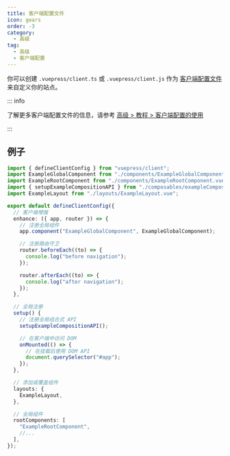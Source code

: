 ```yaml
---
title: 客户端配置文件
icon: gears
order: -3
category:
  - 高级
tag:
  - 高级
  - 客户端配置
---
```


你可以创建 `.vuepress/client.ts` 或 `.vuepress/client.js` 作为 [客户端配置文件][client-config] 来自定义你的站点。

<!-- more -->

::: info

了解更多客户端配置文件的信息，请参考 [高级 > 教程 > 客户端配置的使用](https://vuejs.press/zh/advanced/cookbook/usage-of-client-config.html)

:::

## 例子

```ts title=".vuepress/client.ts"
import { defineClientConfig } from "vuepress/client";
import ExampleGlobalComponent from "./components/ExampleGlobalComponent.vue";
import ExampleRootComponent from "./components/ExampleRootComponent.vue";
import { setupExampleCompositionAPI } from "./composables/exampleCompositionAPI";
import ExampleLayout from "./layouts/ExampleLayout.vue";

export default defineClientConfig({
  // 客户端增强
  enhance: ({ app, router }) => {
    // 注册全局组件
    app.component("ExampleGlobalComponent", ExampleGlobalComponent);

    // 注册路由守卫
    router.beforeEach((to) => {
      console.log("before navigation");
    });

    router.afterEach((to) => {
      console.log("after navigation");
    });
  },

  // 全局注册
  setup() {
    // 注册全局组合式 API
    setupExampleCompositionAPI();

    // 在客户端中访问 DOM
    onMounted(() => {
      // 在挂载后使用 DOM API
      document.querySelector("#app");
    });
  },

  // 添加或覆盖组件
  layouts: {
    ExampleLayout,
  },

  // 全局组件
  rootComponents: [
    "ExampleRootComponent",
    //...
  ],
});
```

[client-config]: https://vuejs.press/zh/guide/configuration.html#%E5%AE%A2%E6%88%B7%E7%AB%AF%E9%85%8D%E7%BD%AE%E6%96%87%E4%BB%B6
